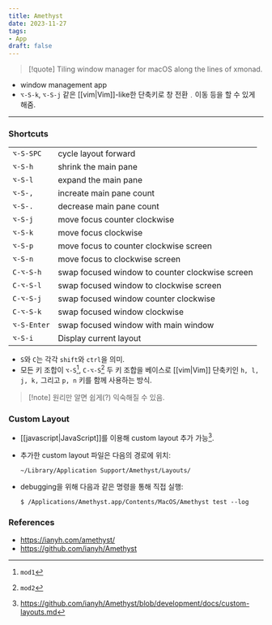 ```yaml
---
title: Amethyst
date: 2023-11-27
tags:
- App
draft: false
---
```



> [!quote] Tiling window manager for macOS along the lines of xmonad.

- window management app
- `⌥-S-k`, `⌥-S-j` 같은 [[vim|Vim]]-like한 단축키로 창 전환﹒이동 등을 할 수 있게 해줌.


---
### Shortcuts
| | |
| --- | --- |
| `⌥-S-SPC` 	| cycle layout forward |
| `⌥-S-h` | shrink the main pane |
| `⌥-S-l` | expand the main pane |
| `⌥-S-,` | increate main pane count |
| `⌥-S-.` | decrease main pane count |
| `⌥-S-j` | move focus counter clockwise |
| `⌥-S-k` | move focus clockwise |
| `⌥-S-p` | move focus to counter clockwise screen |
| `⌥-S-n` | move focus to clockwise screen |
| `C-⌥-S-h`	| swap focused window to counter clockwise screen |
| `C-⌥-S-l`	| swap focused window to clockwise screen |
| `C-⌥-S-j`	| swap focused window counter clockwise |
| `C-⌥-S-k`	| swap focused window clockwise |
| `⌥-S-Enter` | swap focused window with main window |
| `⌥-S-i` | Display current layout |

- `S`와 `C`는 각각 `shift`와 `ctrl`을 의미.
- 모든 키 조합이 `⌥-S`[^1], `C-⌥-S`[^2] 두 키 조합을 베이스로 [[vim|Vim]] 단축키인 `h, l, j, k,` 그리고 `p, n` 키를 함께 사용하는 방식.

[^1]: `mod1`
[^2]: `mod2`

> [!note] 원리만 알면 쉽게(?) 익숙해질 수 있음.


### Custom Layout
- [[javascript|JavaScript]]를 이용해 custom layout 추가 가능[^3].

- 추가한 custom layout 파일은 다음의 경로에 위치:
	```shellscript
	~/Library/Application Support/Amethyst/Layouts/
	```

- debugging을 위해 다음과 같은 명령을 통해 직접 실행:
	```shellscript
	$ ‌/Applications/Amethyst.app/Contents/MacOS/Amethyst test --log
	```

[^3]: https://github.com/ianyh/Amethyst/blob/development/docs/custom-layouts.md


### References
- https://ianyh.com/amethyst/
- https://github.com/ianyh/Amethyst
